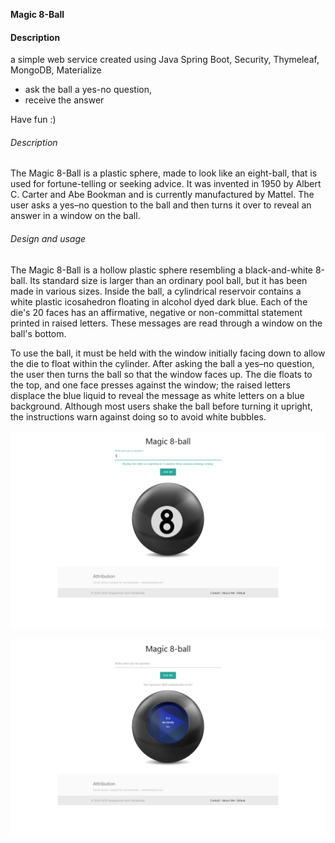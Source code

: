 **Magic 8-Ball**

#### Description

a simple web service created using Java Spring Boot, Security, Thymeleaf, MongoDB, Materialize

- ask the ball a yes-no question,
- receive the answer

Have fun :)

###### Description

The Magic 8-Ball is a plastic sphere, made to look like an eight-ball, that is used for fortune-telling or seeking advice. It was invented in 1950 by Albert C. Carter and Abe Bookman and is currently manufactured by Mattel. The user asks a yes–no question to the ball and then turns it over to reveal an answer in a window on the ball.

###### Design and usage

The Magic 8-Ball is a hollow plastic sphere resembling a black-and-white 8-ball. Its standard size is larger than an ordinary pool ball, but it has been made in various sizes. Inside the ball, a cylindrical reservoir contains a white plastic icosahedron floating in alcohol dyed dark blue. Each of the die's 20 faces has an affirmative, negative or non-committal statement printed in raised letters. These messages are read through a window on the ball's bottom.

To use the ball, it must be held with the window initially facing down to allow the die to float within the cylinder. After asking the ball a yes–no question, the user then turns the ball so that the window faces up. The die floats to the top, and one face presses against the window; the raised letters displace the blue liquid to reveal the message as white letters on a blue background. Although most users shake the ball before turning it upright, the instructions warn against doing so to avoid white bubbles.

![pic question](https://raw.githubusercontent.com/karolskolasinski/magic8ball/master/src/main/resources/static/img/pic_question.png)

![pic answer](https://raw.githubusercontent.com/karolskolasinski/magic8ball/master/src/main/resources/static/img/pic_answer.png)
